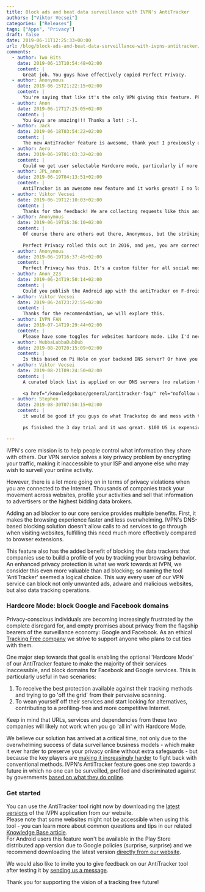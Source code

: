 ```yaml
---
title: Block ads and beat data surveillance with IVPN's AntiTracker
authors: ["Viktor Vecsei"]
categories: ["Releases"]
tags: ["Apps", "Privacy"]
draft: false
date: 2019-06-11T12:25:33+00:00
url: /blog/block-ads-and-beat-data-surveillance-with-ivpns-antitracker/
comments:
  - author: Two Bits
    date: 2019-06-13T10:54:48+02:00
    content: |
      Great job. You guys have effectively copied Perfect Privacy.
  - author: Anonymous
    date: 2019-06-15T21:22:15+02:00
    content: |
      You're saying that like it's the only VPN giving this feature. PP is not the only VPN out there, and it's also not the only one offering this as a feature.
  - author: Anon
    date: 2019-06-17T17:25:05+02:00
    content: |
      You Guys are amazing!!! Thanks a lot! :-).
  - author: Jack
    date: 2019-06-18T03:54:22+02:00
    content: |
      The new AntiTracker feature is awesome, thank you! I previously used a popular browser-based ad-blocker but I never liked the idea of having a browser plug-in needing to analyze all of my browsing data to determine what to block (which is how browser-based ad blockers work). Network level tracker-blocking and ad-blocking is definitely the better way to do it (for efficiency, privacy, and security). Also, another problem I've had with browser-based ad-blockers is that they can "break" certain websites, but I haven't had this problem with AntiTracker. Again, thank you for this great new feature!
  - author: Aero
    date: 2019-06-19T01:03:32+02:00
    content: |
      Could we get user selectable Hardcore mode, particularly if more companies get added? That is, I'm still too embedded in the Google eco-system to be able to go hardcore on them. I would love to go hardcore on Facebook, though.
  - author: JPL_anon
    date: 2019-06-19T04:13:51+02:00
    content: |
      AntiTracker is an awesome new feature and it works great! I no longer need to use and maintain ad blockers in my browsers anymore (that all have settings and whitelists etc that take some time to maintain). Kudos to an excellent new feature. Thank you from a very happy customer!
  - author: Viktor Vecsei
    date: 2019-06-19T12:10:03+02:00
    content: |
      Thanks for the feedback! We are collecting requests like this and we'll evaluate the options for improving this feature.
  - author: Anonymous
    date: 2019-06-19T16:36:10+02:00
    content: |
      Of course there are others out there, Anonymous, but the striking resemblance to TrackStop is quite noteworthy! Coincidence? lol
    
      Perfect Privacy rolled this out in 2016, and yes, you are correct, many other VPNs (including IVPN) have followed their lead.
  - author: Anonymous
    date: 2019-06-19T16:37:45+02:00
    content: |
      Perfect Privacy has this. It's a custom filter for all social media domains. Give it a shot.
  - author: Anon_223
    date: 2019-06-24T19:50:14+02:00
    content: |
      Could you publish the Android app with the antiTracker on F-droid so it can be kept up-to-date easier?
  - author: Viktor Vecsei
    date: 2019-06-24T23:22:55+02:00
    content: |
      Thanks for the recommendation, we will explore this.
  - author: IVPN FAN
    date: 2019-07-14T19:29:44+02:00
    content: |
      Please have some toggles for websites hardcore mode. Like I'd never use google search, google maps or facebook, but I'd need Youtube. Great job btw, make IVPN great again!
  - author: WubbaLubbaDubDub
    date: 2019-08-20T20:15:09+02:00
    content: |
      Is this based on Pi Hole on your backend DNS server? Or have you implemented it using HOSTS file blocking or something else?
  - author: Viktor Vecsei
    date: 2019-08-21T09:24:50+02:00
    content: |
      A curated block list is applied on our DNS servers (no relation to Pi-Hole, similar logic) ->
    
      <a href="/knowledgebase/general/antitracker-faq/" rel="nofollow ugc">https://www.ivpn.net/knowledgebase/general/antitracker-faq/</a>
  - author: Stephen
    date: 2019-08-30T07:50:15+02:00
    content: |
      it would be good if you guys do what Trackstop do and mess with the device fingerprint. apparently it is so sophisticated the power to be can track you with this alone
    
      ps finished the 3 day trial and it was great. $100 US is expensive when converted to australian dollar

---
```

IVPN's core mission is to help people control what information they share with others. Our VPN service solves a key privacy problem by encrypting your traffic, making it inaccessible to your ISP and anyone else who may wish to surveil your online activity.

However, there is a lot more going on in terms of privacy violations when you are connected to the Internet. Thousands of companies track your movement across websites, profile your activities and sell that information to advertisers or the highest bidding data brokers.


Adding an ad blocker to our core service provides multiple benefits. First, it makes the browsing experience faster and less overwhelming. IVPN's DNS-based blocking solution doesn't allow calls to ad services to go through when visiting websites, fulfilling this need much more effectively compared to browser extensions.

This feature also has the added benefit of blocking the data trackers that companies use to build a profile of you by tracking your browsing behavior. An enhanced privacy protection is what we work towards at IVPN, we consider this even more valuable than ad blocking; so naming the tool 'AntiTracker' seemed a logical choice. This way every user of our VPN service can block not only unwanted ads, adware and malicious websites, but also data tracking operations.

### Hardcore Mode: block Google and Facebook domains

Privacy-conscious individuals are becoming increasingly frustrated by the complete disregard for, and empty promises about privacy from the flagship bearers of the surveillance economy: Google and Facebook. As an ethical [Tracking Free company][1] we strive to support anyone who plans to cut ties with them.

One major step towards that goal is enabling the optional 'Hardcore Mode' of our AntiTracker feature to make the majority of their services inaccessible, and block domains for Facebook and Google services. This is particularly useful in two scenarios:

  1. To receive the best protection available against their tracking methods and trying to go 'off the grid' from their pervasive scanning.
  2. To wean yourself off their services and start looking for alternatives, contributing to a profiling-free and more competitive Internet.

Keep in mind that URLs, services and dependencies from these two companies will likely not work when you go 'all in' with Hardcore Mode.

We believe our solution has arrived at a critical time, not only due to the overwhelming success of data surveillance business models - which make it ever harder to preserve your privacy online without extra safeguards - but because the key players are [making it increasingly harder][2] to fight back with conventional methods. IVPN's AntiTracker feature goes one step towards a future in which no one can be surveilled, profiled and discriminated against by governments [based on what they do online][3].

### Get started

You can use the AntiTracker tool right now by downloading the [latest versions][4] of the IVPN application from our website.  
Please note that some websites might not be accessible when using this tool - you can learn more about common questions and tips in our related [Knowledge Base article][5].  
For Android users this feature won't be available in the Play Store distributed app version due to Google policies (surprise, surprise) and we recommend downloading the latest version [directly from our website][6].

We would also like to invite you to give feedback on our AntiTracker tool after testing it by [sending us a message][7].  
   
Thank you for supporting the vision of a tracking free future!

 [1]: /blog/ivpn-is-now-a-tracking-free-provider/
 [2]: https://www.cnet.com/news/google-holds-firm-on-chrome-changes-that-may-break-ad-blockers/
 [3]: https://www.bbc.com/news/world-us-canada-48486672
 [4]: /apps/
 [5]: /knowledgebase/general/antitracker-faq/
 [6]: /apps-android/
 [7]: /contactus/
